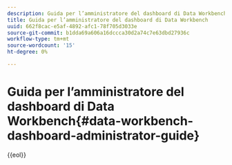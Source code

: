 ```yaml
---
description: Guida per l’amministratore del dashboard di Data Workbench
title: Guida per l’amministratore del dashboard di Data Workbench
uuid: 662f8cac-e5af-4892-afc1-78f705d3033e
source-git-commit: b1dda69a606a16dccca30d2a74c7e63dbd27936c
workflow-type: tm+mt
source-wordcount: '15'
ht-degree: 0%

---
```



# Guida per l’amministratore del dashboard di Data Workbench{#data-workbench-dashboard-administrator-guide}


{{eol}}
